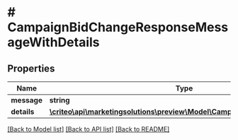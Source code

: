 # # CampaignBidChangeResponseMessageWithDetails

## Properties

Name | Type | Description | Notes
------------ | ------------- | ------------- | -------------
**message** | **string** |  | [optional]
**details** | [**\criteo\api\marketingsolutions\preview\Model\CampaignBidChangeResponse**](CampaignBidChangeResponse.md) |  | [optional]

[[Back to Model list]](../../README.md#models) [[Back to API list]](../../README.md#endpoints) [[Back to README]](../../README.md)
